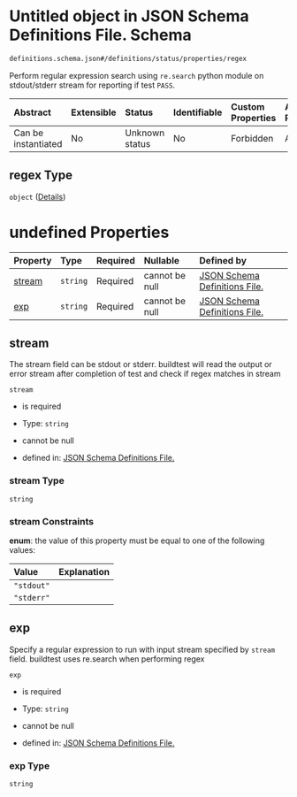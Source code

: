# Untitled object in JSON Schema Definitions File.  Schema

```txt
definitions.schema.json#/definitions/status/properties/regex
```

Perform regular expression search using `re.search` python module on stdout/stderr stream for reporting if test `PASS`.

| Abstract            | Extensible | Status         | Identifiable | Custom Properties | Additional Properties | Access Restrictions | Defined In                                                                        |
| :------------------ | :--------- | :------------- | :----------- | :---------------- | :-------------------- | :------------------ | :-------------------------------------------------------------------------------- |
| Can be instantiated | No         | Unknown status | No           | Forbidden         | Allowed               | none                | [definitions.schema.json*](../out/definitions.schema.json "open original schema") |

## regex Type

`object` ([Details](definitions-definitions-status-properties-regex.md))

# undefined Properties

| Property          | Type     | Required | Nullable       | Defined by                                                                                                                                                                              |
| :---------------- | :------- | :------- | :------------- | :-------------------------------------------------------------------------------------------------------------------------------------------------------------------------------------- |
| [stream](#stream) | `string` | Required | cannot be null | [JSON Schema Definitions File. ](definitions-definitions-status-properties-regex-properties-stream.md "definitions.schema.json#/definitions/status/properties/regex/properties/stream") |
| [exp](#exp)       | `string` | Required | cannot be null | [JSON Schema Definitions File. ](definitions-definitions-status-properties-regex-properties-exp.md "definitions.schema.json#/definitions/status/properties/regex/properties/exp")       |

## stream

The stream field can be stdout or stderr. buildtest will read the output or error stream after completion of test and check if regex matches in stream

`stream`

*   is required

*   Type: `string`

*   cannot be null

*   defined in: [JSON Schema Definitions File. ](definitions-definitions-status-properties-regex-properties-stream.md "definitions.schema.json#/definitions/status/properties/regex/properties/stream")

### stream Type

`string`

### stream Constraints

**enum**: the value of this property must be equal to one of the following values:

| Value      | Explanation |
| :--------- | :---------- |
| `"stdout"` |             |
| `"stderr"` |             |

## exp

Specify a regular expression to run with input stream specified by `stream` field. buildtest uses re.search when performing regex

`exp`

*   is required

*   Type: `string`

*   cannot be null

*   defined in: [JSON Schema Definitions File. ](definitions-definitions-status-properties-regex-properties-exp.md "definitions.schema.json#/definitions/status/properties/regex/properties/exp")

### exp Type

`string`
